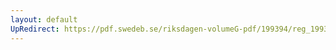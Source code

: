 ```yaml
---
layout: default
UpRedirect: https://pdf.swedeb.se/riksdagen-volumeG-pdf/199394/reg_199394/reg_199394_0016.pdf
---
```

